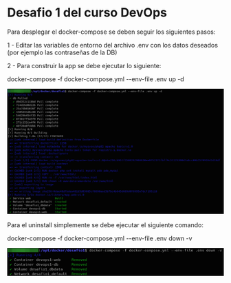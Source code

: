 # Desafio 1 del curso DevOps

Para desplegar el docker-compose se deben seguir los siguientes pasos:

1 - Editar las variables de entorno del archivo .env con los datos deseados (por ejemplo las contraseñas de la DB)

2 - Para construir la app se debe ejecutar lo siguiente:

   docker-compose -f docker-compose.yml --env-file .env up -d  
   
   ![Deploy](deploy.png)
    

Para el uninstall simplemente se debe ejecutar el siguiente comando:
   
   docker-compose -f docker-compose.yml --env-file .env down -v     
   
   ![Uninstall](uninstall.png)     
